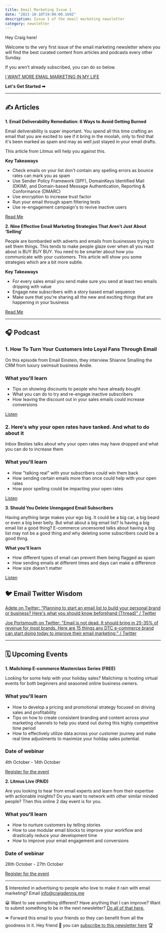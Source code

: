 ```yaml
---
title: Email Marketing Issue 1
date: "2021-10-10T19:00:00.169Z"
description: Issue 1 of the email marketing newsletter
category: newsletter
---
```


Hey Craig here!

Welcome to the very first issue of the email marketing newsletter where you will find the best curated content from articles and podcasts every other Sunday.

If you aren't already subscribed, you can do so below.

[I WANT MORE EMAIL MARKETING IN MY LIFE](https://hustling-knitter-659.ck.page/723238518c)

**Let's Get Started ➡**

---



## ✍️ Articles

**1. Email Deliverability Remediation: 6 Ways to Avoid Getting Burned**

Email deliverability is super important. You spend all this time crafting an email that you are excited to see if it bring in the moolah, only to find that it's been marked as spam and may as well just stayed in your email drafts. 

This article from Litmus will help you against this.

**Key Takeaways**

- Check emails on your list don't contain any spelling errors as bounce rates can mark you as spam
- Use Sender Policy Framework (SPF), DomainKeys Identified Mail (DKIM), and Domain-based Message Authentication, Reporting & Conformance (DMARC)
- Use encryption to increase trust factor
- Run your email through spam filtering tests
- Use re-engagement campaign's to revive inactive users

[Read Me](https://www.litmus.com/blog/burnt-hand-deliverability-practices-email-remediation-plan)

**2. Nine Effective Email Marketing Strategies That Aren’t Just About ‘Selling’**

People are bombarded with adverts and emails from businesses trying to sell them things. This tends to make people glaze over when all you read about is BUY BUY BUY. You need to be smarter about how you communicate with your customers. This article will show you some strategies which are a bit more subtle.

**Key Takeaways**

- For every sales email you send make sure you send at least two emails dripping with value
- Engage new subscribers with a story based email sequence
- Make sure that you're sharing all the new and exciting things that are happening in your business

[Read Me](https://www.forbes.com/sites/theyec/2021/09/28/nine-effective-email-marketing-strategies-that-arent-just-about-selling/)



---



## 🎧 Podcast



### **1. How To Turn Your Customers Into Loyal Fans Through Email**

On this episode from Email Einstein, they interview Shianne Smalling the CRM from luxury swimsuit business Andie. 

### What you'll learn

- Tips on showing discounts to people who have already bought
- What you can do to try and re-engage inactive subscribers
- How leaving the discount out in your sales emails could increase conversions

[Listen](https://flowium.com/podcasts/turn-customers-into-fans)



### **2. Here‘s why your open rates have tanked. And what to do about it**

Inbox Besties talks about why your open rates may have dropped and what you can do to increase them

### What you'll learn

- How "talking real" with your subscribers could win them back
- How sending certain emails more than once could help with your open rates
- How poor spelling could be impacting your open rates

[Listen](https://inboxbesties.podbean.com/e/here-s-why-your-open-rates-have-tanked-and-what-to-do-about-it-ep-191/)



**3. Should You Delete Unengaged Email Subscribers**

Having anything large makes your ego big. It could be a big car, a big beard or even a big beer belly. But what about a big email list? Is having a big email list a good thing? E-commerce uncensored talks about having a big list may not be a good thing and why deleting some subscribers could be a good thing.

  **What you'll learn**

- How different types of email can prevent them being flagged as spam
- How sending emails at different times and days can make a difference
- How size doesn't matter

[Listen](https://www.ecommerceuncensored.com/eu229-should-you-delete-unengaged-email-subscribers/)

## 🐦 Email Twitter Wisdom



[Adete on Twitter: "Planning to start an email list to build your personal brand or business? Here's what you should know beforehand (Thread)" / Twitter](https://twitter.com/adetedahiya/status/1435632734324416514)



[Joe Portsmouth on Twitter: "Email is not dead. It should bring in 25-35% of revenue for most brands. Here are 15 things any DTC e-commerce brand can start doing today to improve their email marketing:" / Twitter](https://twitter.com/joe_portsmouth/status/1442504334030237711)



---



## 🗓 Upcoming Events

**1. Mailchimp E‑commerce Masterclass Series (FREE)**

Looking for some help with your holiday sales? Mailchimp is hosting virtual events for both beginners and seasoned online business owners.

### What you'll learn

- How to develop a pricing and promotional strategy focused on driving sales and profitability
- Tips on how to create consistent branding and content across your marketing channels to help you stand out during this highly competitive time period
- How to effectively utilize data across your customer journey and make real time adjustments to maximize your holiday sales potential.

### Date of webinar

4th October - 14th October

[Register for the event](https://mailchimp.com/events/marketing-success/)



**2. Litmus Live (PAID)**

Are you looking to hear from email experts and learn from their expertise with actionable insights? Do you want to network with other similar minded people? Then this online 2 day event is for you.

### What you'll learn

- How to nurture customers by telling stories
- How to use modular email blocks to improve your workflow and drastically reduce your development time 
- How to improve your email engagement and conversions

### Date of webinar

26th October - 27th October

[Register for the event](https://www.litmus.com/conference/)



---



$ Interested in advertising to people who love to make it rain with email marketing? Email info@craigdennis.me

😀 Want to see something different? Have anything that I can improve? Want to submit something to be in the next newsletter? [Do all of that here.](https://form.jotform.com/212711680778057)

⏩ Forward this email to your friends so they can benefit from all the goodness in it. Hey friend 👋 you can [subscribe to this newsletter here](https://hustling-knitter-659.ck.page/723238518c) 🏆